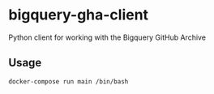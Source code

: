 # bigquery-gha-client
Python client for working with the Bigquery GitHub Archive

## Usage
```
docker-compose run main /bin/bash
```
